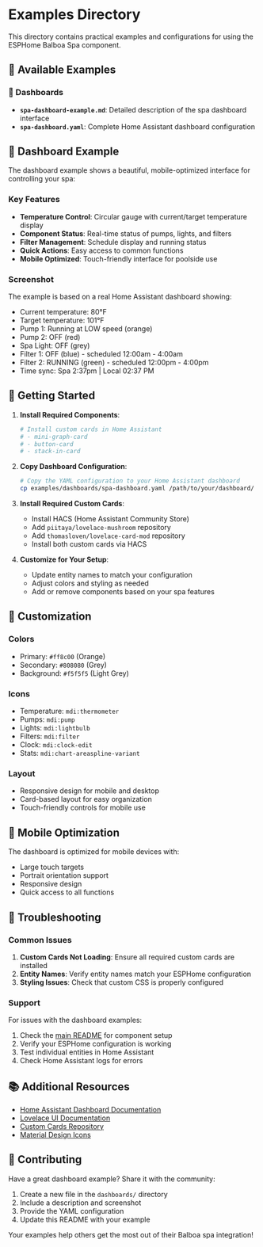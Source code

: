 # Examples Directory

This directory contains practical examples and configurations for using the ESPHome Balboa Spa component.

## 📁 Available Examples

### 📱 Dashboards
- **`spa-dashboard-example.md`**: Detailed description of the spa dashboard interface
- **`spa-dashboard.yaml`**: Complete Home Assistant dashboard configuration

## 🎯 Dashboard Example

The dashboard example shows a beautiful, mobile-optimized interface for controlling your spa:

### Key Features
- **Temperature Control**: Circular gauge with current/target temperature display
- **Component Status**: Real-time status of pumps, lights, and filters
- **Filter Management**: Schedule display and running status
- **Quick Actions**: Easy access to common functions
- **Mobile Optimized**: Touch-friendly interface for poolside use

### Screenshot
The example is based on a real Home Assistant dashboard showing:
- Current temperature: 80°F
- Target temperature: 101°F
- Pump 1: Running at LOW speed (orange)
- Pump 2: OFF (red)
- Spa Light: OFF (grey)
- Filter 1: OFF (blue) - scheduled 12:00am - 4:00am
- Filter 2: RUNNING (green) - scheduled 12:00pm - 4:00pm
- Time sync: Spa 2:37pm | Local 02:37 PM

## 🚀 Getting Started

1. **Install Required Components**:
   ```bash
   # Install custom cards in Home Assistant
   # - mini-graph-card
   # - button-card
   # - stack-in-card
   ```

2. **Copy Dashboard Configuration**:
   ```bash
   # Copy the YAML configuration to your Home Assistant dashboard
   cp examples/dashboards/spa-dashboard.yaml /path/to/your/dashboard/
   ```
   
3. **Install Required Custom Cards**:
   - Install HACS (Home Assistant Community Store)
   - Add `piitaya/lovelace-mushroom` repository
   - Add `thomasloven/lovelace-card-mod` repository
   - Install both custom cards via HACS

3. **Customize for Your Setup**:
   - Update entity names to match your configuration
   - Adjust colors and styling as needed
   - Add or remove components based on your spa features

## 🎨 Customization

### Colors
- Primary: `#ff8c00` (Orange)
- Secondary: `#808080` (Grey)
- Background: `#f5f5f5` (Light Grey)

### Icons
- Temperature: `mdi:thermometer`
- Pumps: `mdi:pump`
- Lights: `mdi:lightbulb`
- Filters: `mdi:filter`
- Clock: `mdi:clock-edit`
- Stats: `mdi:chart-areaspline-variant`

### Layout
- Responsive design for mobile and desktop
- Card-based layout for easy organization
- Touch-friendly controls for mobile use

## 📱 Mobile Optimization

The dashboard is optimized for mobile devices with:
- Large touch targets
- Portrait orientation support
- Responsive design
- Quick access to all functions

## 🔧 Troubleshooting

### Common Issues
1. **Custom Cards Not Loading**: Ensure all required custom cards are installed
2. **Entity Names**: Verify entity names match your ESPHome configuration
3. **Styling Issues**: Check that custom CSS is properly configured

### Support
For issues with the dashboard examples:
1. Check the [main README](../README.md) for component setup
2. Verify your ESPHome configuration is working
3. Test individual entities in Home Assistant
4. Check Home Assistant logs for errors

## 📚 Additional Resources

- [Home Assistant Dashboard Documentation](https://www.home-assistant.io/dashboards/)
- [Lovelace UI Documentation](https://www.home-assistant.io/lovelace/)
- [Custom Cards Repository](https://github.com/custom-cards)
- [Material Design Icons](https://materialdesignicons.com/)

## 🤝 Contributing

Have a great dashboard example? Share it with the community:
1. Create a new file in the `dashboards/` directory
2. Include a description and screenshot
3. Provide the YAML configuration
4. Update this README with your example

Your examples help others get the most out of their Balboa spa integration! 